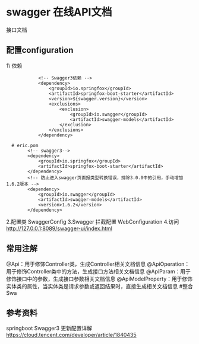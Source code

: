 # swagger 在线API文档

接口文档

## 配置configuration

1\ 依赖

``` shell
            <!-- Swagger3依赖 -->
            <dependency>
                <groupId>io.springfox</groupId>
                <artifactId>springfox-boot-starter</artifactId>
                <version>${swagger.version}</version>
                <exclusions>
                    <exclusion>
                        <groupId>io.swagger</groupId>
                        <artifactId>swagger-models</artifactId>
                    </exclusion>
                </exclusions>
            </dependency>
            
  # eric.pom
        <!-- swagger3-->
        <dependency>
            <groupId>io.springfox</groupId>
            <artifactId>springfox-boot-starter</artifactId>
        </dependency>
        <!-- 防止进入swagger页面报类型转换错误，排除3.0.0中的引用，手动增加1.6.2版本 -->
        <dependency>
            <groupId>io.swagger</groupId>
            <artifactId>swagger-models</artifactId>
            <version>1.6.2</version>
        </dependency>          
```

2.配置类 SwaggerConfig 
3.Swagger 拦截配置 WebConfiguration
4.访问  http://127.0.0.1:8089/swagger-ui/index.html


## 常用注解
@Api：用于修饰Controller类，生成Controller相关文档信息
@ApiOperation：用于修饰Controller类中的方法，生成接口方法相关文档信息
@ApiParam：用于修饰接口中的参数，生成接口参数相关文档信息
@ApiModelProperty：用于修饰实体类的属性，当实体类是请求参数或返回结果时，直接生成相关文档信息
#整合Swa
## 参考资料
springboot Swagger3 更新配置详解
https://cloud.tencent.com/developer/article/1840435
